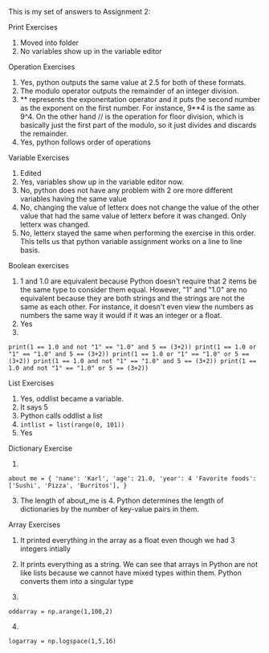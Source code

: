 This is my set of answers to Assignment 2:

Print Exercises

1. Moved into folder
2. No variables show up in the variable editor

Operation Exercises
1. Yes, python outputs the same value at 2.5 for both of these formats. 
2. The modulo operator outputs the remainder of an integer division.
3. ** represents the exponentation operator and it puts the second number as the exponent on the first number. For instance, 9**4 is the same as 9^4. On the other hand // is the operation for floor division, which is basically just the first part of the modulo, so it just divides and discards the remainder.
4. Yes, python follows order of operations

Variable Exercises
1. Edited
2. Yes, variables show up in the variable editor now.
3. No, python does not have any problem with 2 ore more different variables having the same value
5. No, changing the value of letterx does not change the value of the other value that had the same value of letterx before it was changed. Only letterx was changed.
6. No, letterx stayed the same when performing the exercise in this order. This tells us that python variable assignment works on a line to line basis.

Boolean exercises
1. 1 and 1.0 are equivalent because Python doesn't require that 2 items be the same type to consider them equal. However, "1" and "1.0" are no equivalent because they are both strings and the strings are not the same as each other. For instance, it doesn't even view the numbers as numbers the same way it would if it was an integer or a float.
2. Yes
3. 
`print(1 == 1.0 and not "1" == "1.0" and 5 == (3+2))
print(1 == 1.0 or "1" == "1.0" and 5 == (3+2))
print(1 == 1.0 or "1" == "1.0" or 5 == (3+2))
print(1 == 1.0 and not "1" == "1.0" and 5 == (3+2))
print(1 == 1.0 and not "1" == "1.0" or 5 == (3+2))`

List Exercises
1. Yes, oddlist became a variable.
3. It says 5
4. Python calls oddlist a list
5. `intlist = list(range(0, 101))`
6. Yes

Dictionary Exercise

1.
`about me = {
'name': 'Karl',
'age': 21.0,
'year': 4
'Favorite foods': ['Sushi', 'Pizza', 'Burritos'],
}`

3. The length of about_me is 4. Python determines the length of dictionaries by the number of key-value pairs in them.

Array Exercises

1. It printed everything in the array as a float even though we had 3 integers intially


2. It prints everything as a string. We can see that arrays in Python are not like lists because we cannot have mixed types within them. Python converts them into a singular type

3.

`
oddarray = np.arange(1,100,2)
`

4.

`logarray = np.logspace(1,5,16)`

